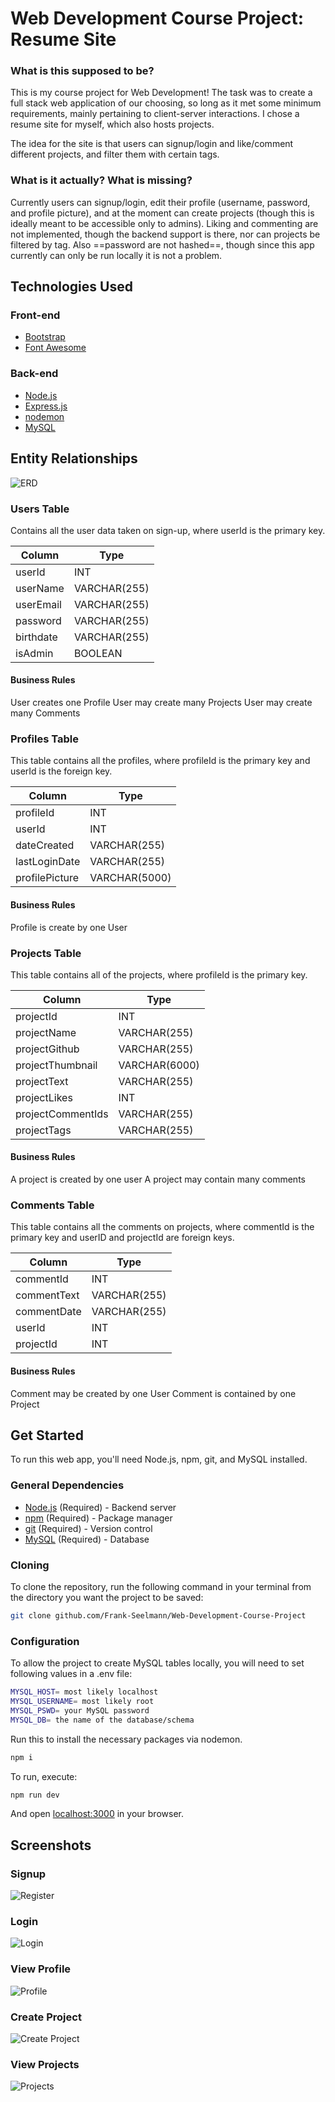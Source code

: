 # Web Development Course Project: Resume Site

### What is this supposed to be?

This is my course project for Web Development! The task was to create a full stack web application of our choosing, so long as it met some minimum requirements, mainly pertaining to client-server interactions. I chose a resume site for myself, which also hosts projects.

The idea for the site is that users can signup/login and like/comment different projects, and filter them with certain tags.

### What is it actually? What is missing?

Currently users can signup/login, edit their profile (username, password, and profile picture), and at the moment can create projects (though this is ideally meant to be accessible only to admins). Liking and commenting are not implemented, though the backend support is there, nor can projects be filtered by tag. Also ==password are not hashed==, though since this app currently can only be run locally it is not a problem.

## Technologies Used

### Front-end

- [Bootstrap](https://getbootstrap.com/)
- [Font Awesome](https://fontawesome.com/)

### Back-end

- [Node.js](https://nodejs.org/)
- [Express.js](https://expressjs.com/)
- [nodemon](https://www.npmjs.com/package/nodemon)
- [MySQL](https://www.mysql.com/)

## Entity Relationships

![ERD](readmeImages/ERD.PNG)

### Users Table

Contains all the user data taken on sign-up, where userId is the primary key.

| Column    | Type         |
|-----------|--------------|
| userId    | INT          |
| userName  | VARCHAR(255) |
| userEmail | VARCHAR(255) |
| password  | VARCHAR(255) |
| birthdate | VARCHAR(255) |
| isAdmin   | BOOLEAN      |

#### Business Rules
User creates one Profile
User may create many Projects
User may create many Comments

### Profiles Table

This table contains all the profiles, where profileId is the primary key and userId is the foreign key.

| Column         | Type         |
|----------------|--------------|
| profileId      | INT          |
| userId         | INT          |
| dateCreated    | VARCHAR(255) |
| lastLoginDate  | VARCHAR(255) |
| profilePicture | VARCHAR(5000)|

#### Business Rules
Profile is create by one User

### Projects Table

This table contains all of the projects, where profileId is the primary key.

| Column            | Type          |
|-------------------|---------------|
| projectId         | INT           |
| projectName       | VARCHAR(255)  |
| projectGithub     | VARCHAR(255)  |
| projectThumbnail  | VARCHAR(6000) |
| projectText       | VARCHAR(255)  |
| projectLikes      | INT           |
| projectCommentIds | VARCHAR(255)  |
| projectTags       | VARCHAR(255)  |

#### Business Rules
A project is created by one user
A project may contain many comments

### Comments Table

This table contains all the comments on projects, where commentId is the primary key and userID and projectId are foreign keys.

| Column      | Type         |
|-------------|--------------|
| commentId   | INT          |
| commentText | VARCHAR(255) |
| commentDate | VARCHAR(255) |
| userId      | INT          |
| projectId   | INT          |

#### Business Rules
Comment may be created by one User
Comment is contained by one Project
 

## Get Started

To run this web app, you'll need Node.js, npm, git, and MySQL installed.

### General Dependencies
- [Node.js](https://nodejs.org/) (Required) - Backend server
- [npm](https://www.npmjs.com/) (Required) - Package manager
- [git](https://git-scm.com/) (Required) - Version control
- [MySQL](https://www.mysql.com/) (Required) - Database

### Cloning
To clone the repository, run the following command in your terminal from the directory you want the project to be saved:
```sh
git clone github.com/Frank-Seelmann/Web-Development-Course-Project
```

### Configuration
To allow the project to create MySQL tables locally, you will need to set following values in a .env file:
```sh
MYSQL_HOST= most likely localhost
MYSQL_USERNAME= most likely root
MYSQL_PSWD= your MySQL password
MYSQL_DB= the name of the database/schema
```

Run this to install the necessary packages via nodemon.
```sh
npm i
```

To run, execute:
```sh
npm run dev
```

And open [localhost:3000](http://localhost:3000/) in your browser.

## Screenshots

### Signup
![Register](readmeImages/register.PNG)

### Login
![Login](readmeImages/login.PNG)

### View Profile
![Profile](readmeImages/profile.PNG)

### Create Project
![Create Project](readmeImages/createProject.PNG)

### View Projects
![Projects](readmeImages/projects.PNG)

